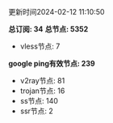 更新时间2024-02-12 11:10:50

**总订阅: 34**
**总节点: 5352**
- vless节点: 7

**google ping有效节点: 239**
- v2ray节点: 81
- trojan节点: 16
- ss节点: 140
- ssr节点: 2

